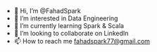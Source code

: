 - 👋 Hi, I’m @FahadSpark
- 👀 I’m interested in Data Engineering
- 🌱 I’m currently learning Spark & Scala
- 💞️ I’m looking to collaborate on LinkedIn
- 📫 How to reach me fahadspark77@gmail.com

<!---
FahadSpark/FahadSpark is a ✨ special ✨ repository because its `README.md` (this file) appears on your GitHub profile.
You can click the Preview link to take a look at your changes.
--->
